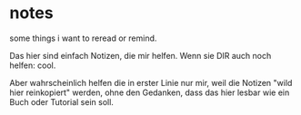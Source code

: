 # notes
some things i want to reread or remind.

Das hier sind einfach Notizen, die mir helfen. Wenn sie DIR auch noch helfen: cool.

Aber wahrscheinlich helfen die in erster Linie nur mir, weil die Notizen "wild hier reinkopiert" werden, ohne den Gedanken, dass das hier lesbar wie ein Buch oder Tutorial sein soll.
